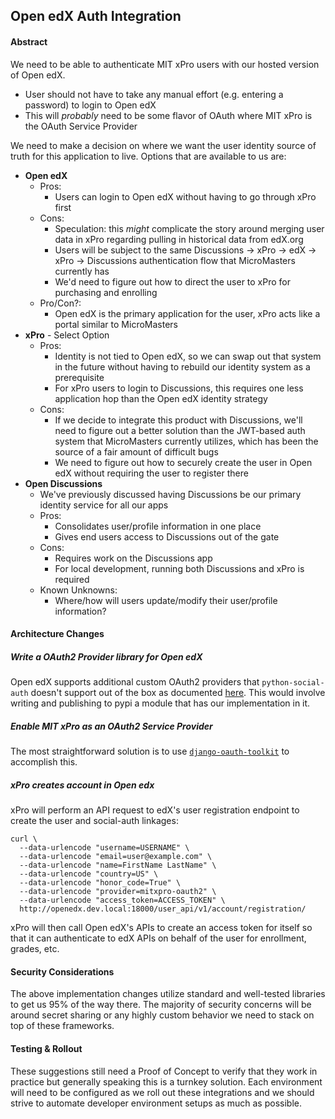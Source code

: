 ## Open edX Auth Integration

#### Abstract

We need to be able to authenticate MIT xPro users with our hosted version of Open edX.

- User should not have to take any manual effort (e.g. entering a password) to login to Open edX
- This will _probably_ need to be some flavor of OAuth where MIT xPro is the OAuth Service Provider

We need to make a decision on where we want the user identity source of truth for this application to live. Options that are available to us are:

- **Open edX**
  - Pros:
    - Users can login to Open edX without having to go through xPro first
  - Cons:
    - Speculation: this *might* complicate the story around merging user data in xPro regarding pulling in historical data from edX.org
    - Users will be subject to the same Discussions -> xPro -> edX -> xPro -> Discussions authentication flow that MicroMasters currently has
    - We'd need to figure out how to direct the user to xPro for purchasing and enrolling
  - Pro/Con?:
    - Open edX is the primary application for the user, xPro acts like a portal similar to MicroMasters
- **xPro** - Select Option
  - Pros:
    - Identity is not tied to Open edX, so we can swap out that system in the future without having to rebuild our identity system as a prerequisite
    - For xPro users to login to Discussions, this requires one less application hop than the Open edX identity strategy
  - Cons:
    - If we decide to integrate this product with Discussions, we'll need to figure out a better solution than the JWT-based auth system that MicroMasters currently utilizes, which has been the source of a fair amount of difficult bugs
    - We need to figure out how to securely create the user in Open edX without requiring the user to register there
- **Open Discussions**
  - We've previously discussed having Discussions be our primary identity service for all our apps
  - Pros:
    - Consolidates user/profile information in one place
    - Gives end users access to Discussions out of the gate
  - Cons:
    - Requires work on the Discussions app
    - For local development, running both Discussions and xPro is required
  - Known Unknowns:
    - Where/how will users update/modify their user/profile information?


#### Architecture Changes

##### Write a OAuth2 Provider library for Open edX

Open edX supports additional custom OAuth2 providers that `python-social-auth` doesn't support out of the box as documented [here](https://edx.readthedocs.io/projects/edx-installing-configuring-and-running/en/latest/configuration/tpa/tpa_integrate_open/tpa_oauth.html#additional-oauth2-providers-advanced). This would involve writing and publishing to pypi a module that has our implementation in it.

##### Enable MIT xPro as an OAuth2 Service Provider

The most straightforward solution is to use [`django-oauth-toolkit`](https://django-oauth-toolkit.readthedocs.io/en/latest/) to accomplish this.

##### xPro creates account in Open edx

xPro will perform an API request to edX's user registration endpoint to create the user and social-auth linkages:

```
curl \
  --data-urlencode "username=USERNAME" \
  --data-urlencode "email=user@example.com" \
  --data-urlencode "name=FirstName LastName" \
  --data-urlencode "country=US" \
  --data-urlencode "honor_code=True" \
  --data-urlencode "provider=mitxpro-oauth2" \
  --data-urlencode "access_token=ACCESS_TOKEN" \
  http://openedx.dev.local:18000/user_api/v1/account/registration/
```

xPro will then call Open edX's APIs to create an access token for itself so that it can authenticate to edX APIs on behalf of the user for enrollment, grades, etc.

#### Security Considerations

The above implementation changes utilize standard and well-tested libraries to get us 95% of the way there. The majority of security concerns will be around secret sharing or any highly custom behavior we need to stack on top of these frameworks.

#### Testing & Rollout

These suggestions still need a Proof of Concept to verify that they work in practice but generally speaking this is a turnkey solution. Each environment will need to be configured as we roll out these integrations and we should strive to automate developer environment setups as much as possible.
